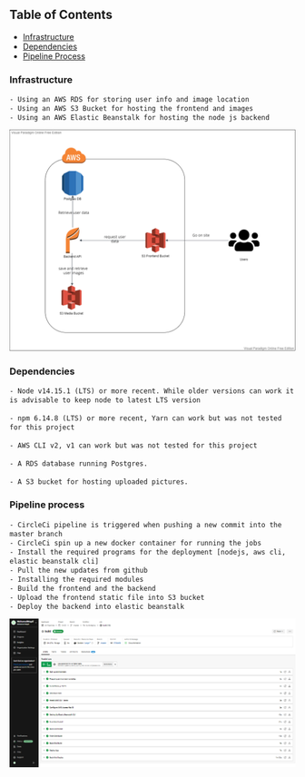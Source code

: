 ## Table of Contents
- [Infrastructure](#infrastructure)
- [Dependencies](#dependencies)
- [Pipeline Process](#pipeline-process)


### Infrastructure
```
- Using an AWS RDS for storing user info and image location
- Using an AWS S3 Bucket for hosting the frontend and images
- Using an AWS Elastic Beanstalk for hosting the node js backend 
```
![Architecture Diagram](screenshots/ArchitectureDiagram.png)

### Dependencies

```
- Node v14.15.1 (LTS) or more recent. While older versions can work it is advisable to keep node to latest LTS version

- npm 6.14.8 (LTS) or more recent, Yarn can work but was not tested for this project

- AWS CLI v2, v1 can work but was not tested for this project

- A RDS database running Postgres.

- A S3 bucket for hosting uploaded pictures.
```

### Pipeline process
```
- CircleCi pipeline is triggered when pushing a new commit into the master branch
- CircleCi spin up a new docker container for running the jobs
- Install the required programs for the deployment [nodejs, aws cli, elastic beanstalk cli]
- Pull the new updates from github
- Installing the required modules 
- Build the frontend and the backend
- Upload the frontend static file into S3 bucket
- Deploy the backend into elastic beanstalk
```
![CircleCi](screenshots/CircleCiBuild.png)